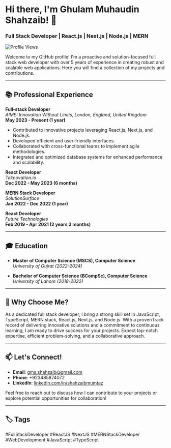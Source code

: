 # Hi there, I'm Ghulam Muhaudin Shahzaib! 👋

### Full Stack Developer | React.js | Next.js | Node.js | MERN

![Profile Views](https://komarev.com/ghpvc/?username=mirzashahzaib&color=blue)

Welcome to my GitHub profile! I'm a proactive and solution-focused full stack web developer with over 5 years of experience in creating robust and scalable web applications. Here you will find a collection of my projects and contributions.

---

## 📚 Professional Experience

**Full-stack Developer**  
_AIME: Innovation Without Limits, London, England, United Kingdom_  
**May 2023 - Present (1 year)**

- Contributed to innovative projects leveraging React.js, Next.js, and Node.js.
- Developed efficient and user-friendly interfaces.
- Collaborated with cross-functional teams to implement agile methodologies.
- Integrated and optimized database systems for enhanced performance and scalability.

**React Developer**  
_Teknovation.io_  
**Dec 2022 - May 2023 (6 months)**

**MERN Stack Developer**  
_SolutionSurface_  
**Jan 2022 - Dec 2022 (1 year)**

**React Developer**  
_Future Technologies_  
**Feb 2019 - Apr 2021 (2 years 3 months)**

---

## 🎓 Education

- **Master of Computer Science (MSCS), Computer Science**  
  _University of Gujrat (2022-2024)_

- **Bachelor of Computer Science (BCompSc), Computer Science**  
  _University of Lahore (2018-2022)_

---

## 🌟 Why Choose Me?

As a dedicated full stack developer, I bring a strong skill set in JavaScript, TypeScript, MERN stack, React.js, Next.js, and Node.js. With a proven track record of delivering innovative solutions and a commitment to continuous learning, I am ready to drive success for your projects. Expect top-notch expertise, efficient problem-solving, and a collaborative approach.

---

## 📫 Let's Connect!

- **Email**: [gms.shahzaib@gmail.com](mailto:gms.shahzaib@gmail.com)
- **Phone**: +923485874072
- **LinkedIn**: [linkedin.com/in/shahzaibmumtaz](https://www.linkedin.com/in/shahzaibmumtaz)

Feel free to reach out to discuss how I can contribute to your projects or explore potential opportunities for collaboration!

---

## 🏷️ Tags
#FullStackDeveloper #ReactJS #NextJS #MERNStackDeveloper #WebDevelopment #JavaScript #TypeScript
